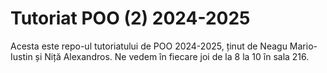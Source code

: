 # Tutoriat POO (2) 2024-2025

Acesta este repo-ul tutoriatului de POO 2024-2025, ținut de Neagu Mario-Iustin și Niță Alexandros. Ne vedem în fiecare joi de la 8 la 10 în sala 216.